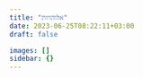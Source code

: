 ```yaml
---
title: "אלוהויות"
date: 2023-06-25T08:22:11+03:00
draft: false

images: []
sidebar: {}
---
```

